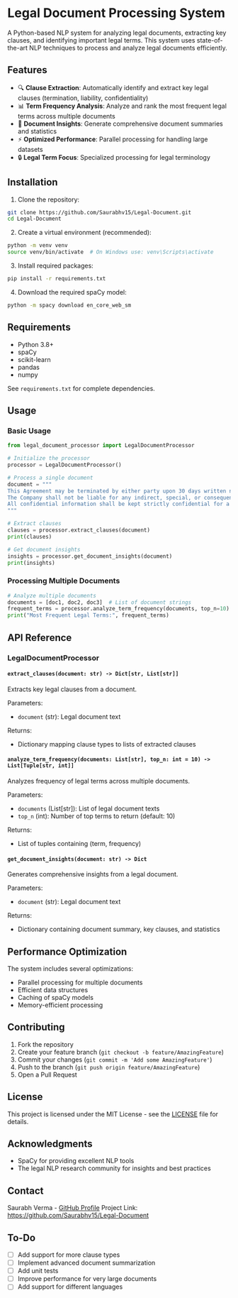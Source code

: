 # Legal Document Processing System

A Python-based NLP system for analyzing legal documents, extracting key clauses, and identifying important legal terms. This system uses state-of-the-art NLP techniques to process and analyze legal documents efficiently.

## Features

- 🔍 **Clause Extraction**: Automatically identify and extract key legal clauses (termination, liability, confidentiality)
- 📊 **Term Frequency Analysis**: Analyze and rank the most frequent legal terms across multiple documents
- 📑 **Document Insights**: Generate comprehensive document summaries and statistics
- ⚡ **Optimized Performance**: Parallel processing for handling large datasets
- 🔒 **Legal Term Focus**: Specialized processing for legal terminology

## Installation

1. Clone the repository:
```bash
git clone https://github.com/Saurabhv15/Legal-Document.git
cd Legal-Document
```

2. Create a virtual environment (recommended):
```bash
python -m venv venv
source venv/bin/activate  # On Windows use: venv\Scripts\activate
```

3. Install required packages:
```bash
pip install -r requirements.txt
```

4. Download the required spaCy model:
```bash
python -m spacy download en_core_web_sm
```

## Requirements

- Python 3.8+
- spaCy
- scikit-learn
- pandas
- numpy

See `requirements.txt` for complete dependencies.

## Usage

### Basic Usage

```python
from legal_document_processor import LegalDocumentProcessor

# Initialize the processor
processor = LegalDocumentProcessor()

# Process a single document
document = """
This Agreement may be terminated by either party upon 30 days written notice.
The Company shall not be liable for any indirect, special, or consequential damages.
All confidential information shall be kept strictly confidential for a period of 5 years.
"""

# Extract clauses
clauses = processor.extract_clauses(document)
print(clauses)

# Get document insights
insights = processor.get_document_insights(document)
print(insights)
```

### Processing Multiple Documents

```python
# Analyze multiple documents
documents = [doc1, doc2, doc3]  # List of document strings
frequent_terms = processor.analyze_term_frequency(documents, top_n=10)
print("Most Frequent Legal Terms:", frequent_terms)
```

## API Reference

### LegalDocumentProcessor

#### `extract_clauses(document: str) -> Dict[str, List[str]]`
Extracts key legal clauses from a document.

Parameters:
- `document` (str): Legal document text

Returns:
- Dictionary mapping clause types to lists of extracted clauses

#### `analyze_term_frequency(documents: List[str], top_n: int = 10) -> List[Tuple[str, int]]`
Analyzes frequency of legal terms across multiple documents.

Parameters:
- `documents` (List[str]): List of legal document texts
- `top_n` (int): Number of top terms to return (default: 10)

Returns:
- List of tuples containing (term, frequency)

#### `get_document_insights(document: str) -> Dict`
Generates comprehensive insights from a legal document.

Parameters:
- `document` (str): Legal document text

Returns:
- Dictionary containing document summary, key clauses, and statistics

## Performance Optimization

The system includes several optimizations:
- Parallel processing for multiple documents
- Efficient data structures
- Caching of spaCy models
- Memory-efficient processing

## Contributing

1. Fork the repository
2. Create your feature branch (`git checkout -b feature/AmazingFeature`)
3. Commit your changes (`git commit -m 'Add some AmazingFeature'`)
4. Push to the branch (`git push origin feature/AmazingFeature`)
5. Open a Pull Request

## License

This project is licensed under the MIT License - see the [LICENSE](LICENSE) file for details.

## Acknowledgments

- SpaCy for providing excellent NLP tools
- The legal NLP research community for insights and best practices

## Contact

Saurabh Verma - [GitHub Profile](https://github.com/Saurabhv15)
Project Link: https://github.com/Saurabhv15/Legal-Document

## To-Do

- [ ] Add support for more clause types
- [ ] Implement advanced document summarization
- [ ] Add unit tests
- [ ] Improve performance for very large documents
- [ ] Add support for different languages
